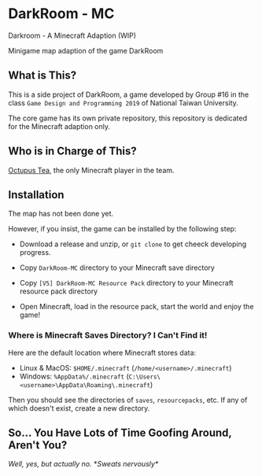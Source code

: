 # DarkRoom - MC

Darkroom - A Minecraft Adaption (WIP)

Minigame map adaption of the game DarkRoom


## What is This?

This is a side project of DarkRoom, a game developed by Group #16 in the class `Game Design and Programming 2019` of National Taiwan University.

The core game has its own private repository, this repository is dedicated for the Minecraft adaption only.


## Who is in Charge of This?

[Octupus Tea](https:/github.com/octupustea), the only Minecraft player in the team.


## Installation

The map has not been done yet.

However, if you insist, the game can be installed by the following step:

- Download a release and unzip, or `git clone` to get cheeck developing progress.

- Copy `DarkRoom-MC` directory to your Minecraft save directory

- Copy `[V5] DarkRoom-MC Resource Pack` directory to your Minecraft resource pack directory

- Open Minecraft, load in the resource pack, start the world and enjoy the game!

### Where is Minecraft Saves Directory? I Can't Find it!

Here are the default location where Minecraft stores data:
- Linux & MacOS: `$HOME/.minecraft` (`/home/<username>/.minecraft`)
- Windows: `%AppData%/.minecraft` (`C:\Users\<username>\AppData\Roaming\.minecraft`)

Then you should see the directories of `saves`, `resourcepacks`, etc. If any of which doesn't exist, create a new directory.


## So... You Have Lots of Time Goofing Around, Aren't You?

*Well, yes, but actually no.* **Sweats nervously\**